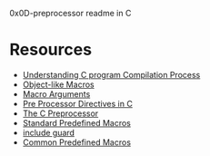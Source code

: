 0x0D-preprocessor readme in C
# Resources
* <a href="https://www.youtube.com/watch?v=eW5he5uFBNM">Understanding C program Compilation Process<a/>
* <a href="https://gcc.gnu.org/onlinedocs/gcc-5.1.0/cpp/Object-like-Macros.html#Object-like-Macros">Object-like Macros<a/>
* <a href="https://gcc.gnu.org/onlinedocs/gcc-5.1.0/cpp/Macro-Arguments.html#Macro-Arguments">Macro Arguments<a/>
* <a href="https://www.youtube.com/watch?v=X6HiYbY3Uak">Pre Processor Directives in C<a/>
* <a href="https://www.cprogramming.com/tutorial/cpreprocessor.html">The C Preprocessor<a/>
* <a href="https://gcc.gnu.org/onlinedocs/gcc-5.1.0/cpp/Standard-Predefined-Macros.html#Standard-Predefined-Macros">Standard Predefined Macros<a/>
* <a href="https://en.wikipedia.org/wiki/Include_guard">include guard<a/>
* <a href="https://gcc.gnu.org/onlinedocs/gcc-5.1.0/cpp/Common-Predefined-Macros.html#Common-Predefined-Macros">Common Predefined Macros<a/>
